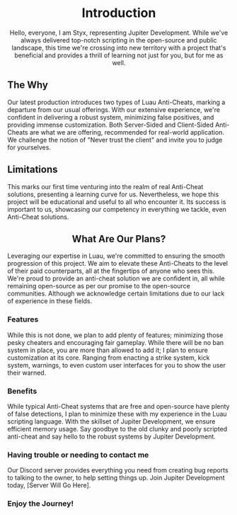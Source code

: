 <h1 align="center">Introduction</h1>

<p align="center">
  Hello, everyone, I am Styx, representing Jupiter Development. While we've always delivered top-notch scripting in the open-source and public landscape, this time we're crossing into new territory with a project that's beneficial and provides a thrill of learning not just for you, but for me as well.

  <h2>The Why</h2>
  Our latest production introduces two types of Luau Anti-Cheats, marking a departure from our usual offerings. With our extensive experience, we're confident in delivering a robust system, minimizing false positives, and providing immense customization. Both Server-Sided and Client-Sided Anti-Cheats are what we are offering, recommended for real-world application. We challenge the notion of "Never trust the client" and invite you to judge for yourselves.

  <h2>Limitations</h2>
  This marks our first time venturing into the realm of real Anti-Cheat solutions, presenting a learning curve for us. Nevertheless, we hope this project will be educational and useful to all who encounter it. Its success is important to us, showcasing our competency in everything we tackle, even Anti-Cheat solutions.

<h2 align="center">What Are Our Plans?</h2>
  Leveraging our expertise in Luau, we're committed to ensuring the smooth progression of this project. We aim to elevate these Anti-Cheats to the level of their paid counterparts, all at the fingertips of anyone who sees this. We're proud to provide an anti-cheat solution we are confident in, all while remaining open-source as per our promise to the open-source communities. Although we acknowledge certain limitations due to our lack of experience in these fields.

<h3>Features</h3>
  While this is not done, we plan to add plenty of features; minimizing those pesky cheaters and encouraging fair gameplay. While there will be no ban system in place, you are more than allowed to add it; I plan to ensure customization at its core. Ranging from enacting a strike system, kick system, warnings, to even custom user interfaces for you to show the user their warned.

<h3>Benefits</h3>
  While typical Anti-Cheat systems that are free and open-source have plenty of false detections, I plan to minimize these with my experience in the Luau scripting language. With the skillset of Jupiter Development, we ensure efficient memory usage. Say goodbye to the old clunky and poorly scripted anti-cheat and say hello to the robust systems by Jupiter Development.

<h3>Having trouble or needing to contact me</h3>
  Our Discord server provides everything you need from creating bug reports to talking to the owner, to help setting things up. Join Jupiter Development today, [Server Will Go Here].
  
  ### Enjoy the Journey!
</p>
